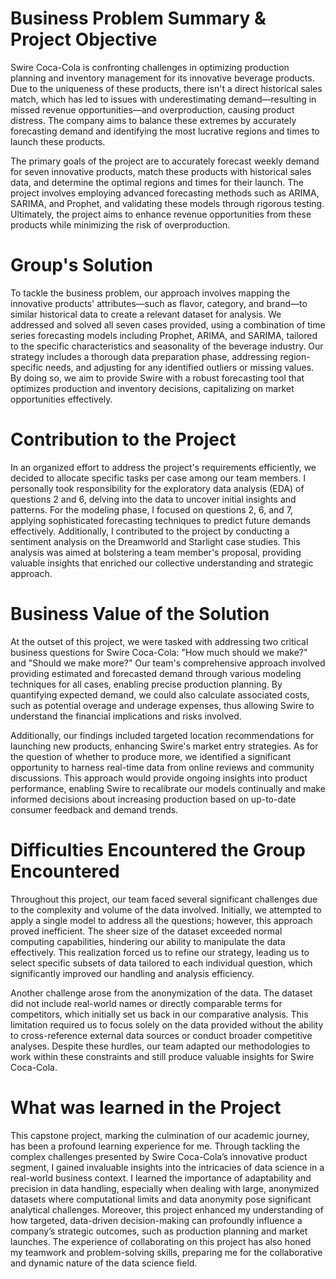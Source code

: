 # Business Problem Summary & Project Objective

Swire Coca-Cola is confronting challenges in optimizing production planning and inventory management for its innovative beverage products. Due to the uniqueness of these products, there isn't a direct historical sales match, which has led to issues with underestimating demand—resulting in missed revenue opportunities—and overproduction, causing product distress. The company aims to balance these extremes by accurately forecasting demand and identifying the most lucrative regions and times to launch these products.

The primary goals of the project are to accurately forecast weekly demand for seven innovative products, match these products with historical sales data, and determine the optimal regions and times for their launch. The project involves employing advanced forecasting methods such as ARIMA, SARIMA, and Prophet, and validating these models through rigorous testing. Ultimately, the project aims to enhance revenue opportunities from these products while minimizing the risk of overproduction.

# Group's Solution

To tackle the business problem, our approach involves mapping the innovative products' attributes—such as flavor, category, and brand—to similar historical data to create a relevant dataset for analysis. We addressed and solved all seven cases provided, using a combination of time series forecasting models including Prophet, ARIMA, and SARIMA, tailored to the specific characteristics and seasonality of the beverage industry. Our strategy includes a thorough data preparation phase, addressing region-specific needs, and adjusting for any identified outliers or missing values. By doing so, we aim to provide Swire with a robust forecasting tool that optimizes production and inventory decisions, capitalizing on market opportunities effectively.

# Contribution to the Project

In an organized effort to address the project's requirements efficiently, we decided to allocate specific tasks per case among our team members. I personally took responsibility for the exploratory data analysis (EDA) of questions 2 and 6, delving into the data to uncover initial insights and patterns. For the modeling phase, I focused on questions 2, 6, and 7, applying sophisticated forecasting techniques to predict future demands effectively. Additionally, I contributed to the project by conducting a sentiment analysis on the Dreamworld and Starlight case studies. This analysis was aimed at bolstering a team member's proposal, providing valuable insights that enriched our collective understanding and strategic approach.

# Business Value of the Solution

At the outset of this project, we were tasked with addressing two critical business questions for Swire Coca-Cola: "How much should we make?" and "Should we make more?" Our team's comprehensive approach involved providing estimated and forecasted demand through various modeling techniques for all cases, enabling precise production planning. By quantifying expected demand, we could also calculate associated costs, such as potential overage and underage expenses, thus allowing Swire to understand the financial implications and risks involved.

Additionally, our findings included targeted location recommendations for launching new products, enhancing Swire's market entry strategies. As for the question of whether to produce more, we identified a significant opportunity to harness real-time data from online reviews and community discussions. This approach would provide ongoing insights into product performance, enabling Swire to recalibrate our models continually and make informed decisions about increasing production based on up-to-date consumer feedback and demand trends.

# Difficulties Encountered the Group Encountered

Throughout this project, our team faced several significant challenges due to the complexity and volume of the data involved. Initially, we attempted to apply a single model to address all the questions; however, this approach proved inefficient. The sheer size of the dataset exceeded normal computing capabilities, hindering our ability to manipulate the data effectively. This realization forced us to refine our strategy, leading us to select specific subsets of data tailored to each individual question, which significantly improved our handling and analysis efficiency.

Another challenge arose from the anonymization of the data. The dataset did not include real-world names or directly comparable terms for competitors, which initially set us back in our comparative analysis. This limitation required us to focus solely on the data provided without the ability to cross-reference external data sources or conduct broader competitive analyses. Despite these hurdles, our team adapted our methodologies to work within these constraints and still produce valuable insights for Swire Coca-Cola.

# What was learned in the Project

This capstone project, marking the culmination of our academic journey, has been a profound learning experience for me. Through tackling the complex challenges presented by Swire Coca-Cola’s innovative product segment, I gained invaluable insights into the intricacies of data science in a real-world business context. I learned the importance of adaptability and precision in data handling, especially when dealing with large, anonymized datasets where computational limits and data anonymity pose significant analytical challenges. Moreover, this project enhanced my understanding of how targeted, data-driven decision-making can profoundly influence a company’s strategic outcomes, such as production planning and market launches. The experience of collaborating on this project has also honed my teamwork and problem-solving skills, preparing me for the collaborative and dynamic nature of the data science field.








